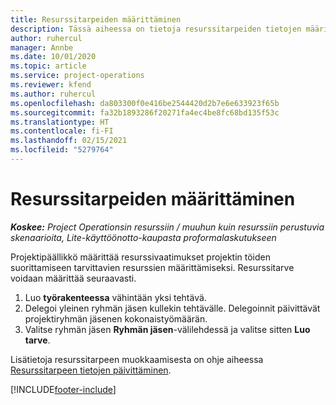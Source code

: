 ```yaml
---
title: Resurssitarpeiden määrittäminen
description: Tässä aiheessa on tietoja resurssitarpeiden tietojen määrittämisestä.
author: ruhercul
manager: Annbe
ms.date: 10/01/2020
ms.topic: article
ms.service: project-operations
ms.reviewer: kfend
ms.author: ruhercul
ms.openlocfilehash: da803300f0e416be2544420d2b7e6e633923f65b
ms.sourcegitcommit: fa32b1893286f20271fa4ec4be8fc68bd135f53c
ms.translationtype: HT
ms.contentlocale: fi-FI
ms.lasthandoff: 02/15/2021
ms.locfileid: "5279764"
---
```

# <a name="define-resource-requirements"></a>Resurssitarpeiden määrittäminen

_**Koskee:** Project Operationsin resurssiin / muuhun kuin resurssiin perustuvia skenaarioita, Lite-käyttöönotto-kaupasta proformalaskutukseen_

Projektipäällikkö määrittää resurssivaatimukset projektin töiden suorittamiseen tarvittavien resurssien määrittämiseksi. Resurssitarve voidaan määrittää seuraavasti.

1.  Luo **työrakenteessa** vähintään yksi tehtävä.
2.  Delegoi yleinen ryhmän jäsen kullekin tehtävälle. Delegoinnit päivittävät projektiryhmän jäsenen kokonaistyömäärän.
3.  Valitse ryhmän jäsen **Ryhmän jäsen**-välilehdessä ja valitse sitten **Luo tarve**.

Lisätietoja resurssitarpeen muokkaamisesta on ohje aiheessa [Resurssitarpeen tietojen päivittäminen](define-resource-requirements.md).

[!INCLUDE[footer-include](../includes/footer-banner.md)]